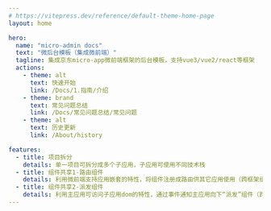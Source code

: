 ```yaml
---
# https://vitepress.dev/reference/default-theme-home-page
layout: home

hero:
  name: "micro-admin docs"
  text: "微后台模板（集成微前端）"
  tagline: 集成京东micro-app微前端框架的后台模板，支持vue3/vue2/react等框架
  actions:
    - theme: alt
      text: 快速开始
      link: /Docs/1.指南/介绍
    - theme: brand
      text: 常见问题总结
      link: /Docs/常见问题总结/常见问题
    - theme: alt
      text: 历史更新
      link: /About/history

features:
  - title: 项目拆分
    details: 单一项目可拆分成多个子应用，子应用可使用不同技术栈
  - title: 组件共享1-路由组件
    details: 利用微前端支持应用嵌套的特性，将组件注册成路由供其它应用使用（跨框架组件）
  - title: 组件共享2-派发组件
    details: 利用主应用可访问子应用dom的特性，通过事件通知主应用向下“派发”组件（跨框架组件）
---
```



